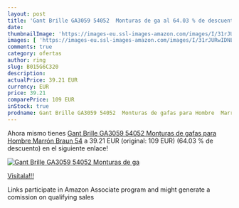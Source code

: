 ```yaml
---
layout: post
title: 'Gant Brille GA3059 54052  Monturas de ga al 64.03 % de descuento'
date: 
thumbnailImage: 'https://images-eu.ssl-images-amazon.com/images/I/31rJURwIDNL._SL200_.jpg'
images: [ 'https://images-eu.ssl-images-amazon.com/images/I/31rJURwIDNL._SL200_.jpg' ]
comments: true
category: ofertas
author: ring
slug: B015G6C320
description:
actualPrice: 39.21 EUR
currency: EUR
price: 39.21
comparePrice: 109 EUR
inStock: true
prodname: Gant Brille GA3059 54052  Monturas de gafas para Hombre  Marrón  Braun  54
---
```


Ahora mismo tienes [Gant Brille GA3059 54052  Monturas de gafas para Hombre  Marrón  Braun  54](https://www.amazon.es/dp/B015G6C320/?tag=tolees-21) a 39.21 EUR (original: 109 EUR) (64.03 %  de descuento) en el siguiente enlace!

[![Gant Brille GA3059 54052  Monturas de ga](https://images-eu.ssl-images-amazon.com/images/I/31rJURwIDNL._SL200_.jpg)](https://www.amazon.es/dp/B015G6C320/?tag=tolees-21)

[Visítala!!!](https://www.amazon.es/dp/B015G6C320/?tag=tolees-21)

Links participate in Amazon Associate program and might generate a comission on qualifying sales
